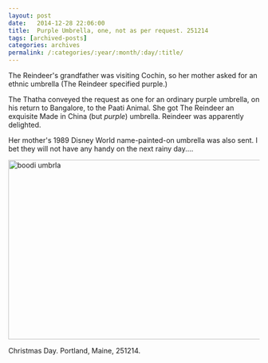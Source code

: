 ```yaml
---
layout: post
date:	2014-12-28 22:06:00
title:  Purple Umbrella, one, not as per request. 251214
tags: [archived-posts]
categories: archives
permalink: /:categories/:year/:month/:day/:title/
---
```

The Reindeer's grandfather was visiting Cochin, so her mother asked for an ethnic umbrella (The Reindeer specified purple.) 

The Thatha conveyed the request as one for an ordinary purple umbrella, on his return to Bangalore, to the Paati Animal. She got The Reindeer  an exquisite Made in China (but *purple*) umbrella. Reindeer was apparently delighted.

Her mother's 1989 Disney World name-painted-on umbrella was also sent. I bet they will not have any handy on the next rainy day.... 


<a href="https://www.flickr.com/photos/86494503@N00/15506962284" title="boodi umbrla by mohandep, on Flickr"><img src="https://farm8.staticflickr.com/7579/15506962284_2fa6aba6b2_z.jpg" width="640" height="360" alt="boodi umbrla"></a>

Christmas Day. Portland, Maine, 251214.
